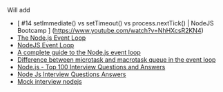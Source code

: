 Will add

* [ #14 setImmediate() vs setTimeout() vs process.nextTick() | NodeJS Bootcamp ] (https://www.youtube.com/watch?v=NhHXcsR2KN4)
* [The Node.js Event Loop](https://nodejs.org/en/learn/asynchronous-work/event-loop-timers-and-nexttick)
* [NodeJS Event Loop](https://www.geeksforgeeks.org/node-js-event-loop/)
* [A complete guide to the Node.js event loop](https://blog.logrocket.com/complete-guide-node-js-event-loop/)
* [Difference between microtask and macrotask queue in the event loop](https://dev.to/jeetvora331/difference-between-microtask-and-macrotask-queue-in-the-event-loop-4i4i)
* [Node.js - Top 100 Interview Questions and Answers](https://www.youtube.com/watch?v=Nz-nPR5YJbw)
* [Node Js Interview Questions Answers](https://www.youtube.com/watch?v=8nWF1eN3AJo&list=PLp50dWW_m40XCQRBMzKEyBk2Q5rvRhli6)
* [Mock interview nodejs](https://www.youtube.com/watch?v=7npkRw7gMRA&list=PLeAzkcX16_d1qYfVAQwNKtaRRAbl_bOHm)